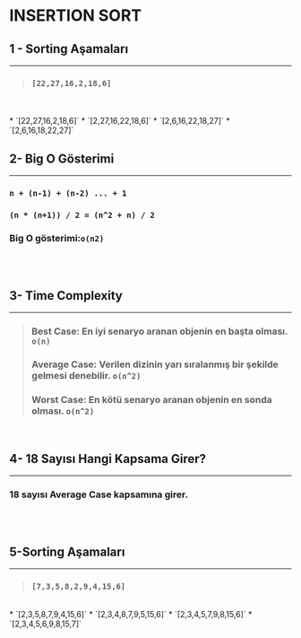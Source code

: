 # **INSERTION SORT** 

## **1 - Sorting Aşamaları**
***
>### `[22,27,16,2,18,6]`
<br />
<br />
* `[22,27,16,2,18,6]`
* `[2,27,16,22,18,6]`
* `[2,6,16,22,18,27]`
* `[2,6,16,18,22,27]`
<br />

## **2- Big O Gösterimi**
***
### `n + (n-1) + (n-2) ... + 1`
### `(n * (n+1)) / 2 = (n^2 + n) / 2  `
### Big O gösterimi:`o(n2)`
<br />
<br />

## **3- Time Complexity**
***
>### Best Case: En iyi senaryo aranan objenin en başta olması. `o(n)`
>### Average Case: Verilen dizinin yarı sıralanmış bir şekilde gelmesi denebilir. `o(n^2)`
>### Worst Case: En kötü senaryo aranan objenin en sonda olması. `o(n^2)`
<br />

## **4- 18 Sayısı Hangi Kapsama Girer?**
***
### **18 sayısı Average Case kapsamına girer.**
<br />
<br />

## **5-Sorting Aşamaları**
***
>### `[7,3,5,8,2,9,4,15,6]` 
<br />
* `[2,3,5,8,7,9,4,15,6]`
* `[2,3,4,8,7,9,5,15,6]`
* `[2,3,4,5,7,9,8,15,6]`
* `[2,3,4,5,6,9,8,15,7]`

